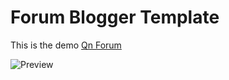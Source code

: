 # Forum Blogger Template
This is the demo 
[Qn Forum](https://qnforum.blogspot.com/)

![Preview](https://lh3.googleusercontent.com/-qJmjgIWUSAQ/W8zVtLo-bRI/AAAAAAAAAa4/5rDLiqUEtEUvLI8dBaQBzhFG2LsF7YS5QCLcBGAs/h120/qn-forum-min.PNG)
